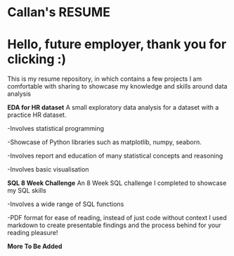 # Callan's RESUME
# Hello, future employer, thank you for clicking :)
This is my resume repository, in which contains a few projects I am comfortable with sharing to showcase my knowledge and skills around data analysis

__EDA for HR dataset__
A small exploratory data analysis for a dataset with a practice HR dataset.

-Involves statistical programming

-Showcase of Python libraries such as matplotlib, numpy, seaborn.

-Involves report and education of many statistical concepts and reasoning

-Involves basic visualisation

__SQL 8 Week Challenge__
An 8 Week SQL challenge I completed to showcase my SQL skills

-Involves a wide range of SQL functions 

-PDF format for ease of reading, instead of just code without context I used markdown to create presentable findings and the process behind for your reading pleasure!

__More To Be Added__
